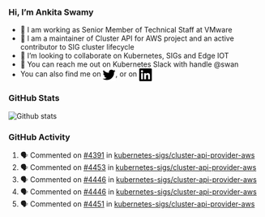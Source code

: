 ### Hi, I’m Ankita Swamy

- 💼 I am working as Senior Member of Technical Staff at VMware
- 👀 I am a maintainer of Cluster API for AWS project and an active contributor to SIG cluster lifecycle
- 💞️ I’m looking to collaborate on Kubernetes, SIGs and Edge IOT
- 💬 You can reach me out on Kubernetes Slack with handle @swan
- You can also find me on <a href="https://twitter.com/SwamyAnkita" target="blank"><img align="center" src="https://raw.githubusercontent.com/Ankitasw/Ankitasw/master/svg/twitter.svg" alt="Ankitasw" height="25" width="25" color="#1DA1f2" /></a>, or on <a href="https://www.linkedin.com/in/Ankitaswamy/" target="blank"><img align="center" src="https://raw.githubusercontent.com/Ankitasw/Ankitasw/master/svg/linkedin.svg" alt="Ankitasw" height="25" width="25" /></a>

### GitHub Stats
![Github stats](https://github-readme-stats.vercel.app/api?username=Ankitasw&count_private=true&show_icons=true&theme=tokyonight)

### GitHub Activity 
<!--START_SECTION:activity-->
1. 🗣 Commented on [#4391](https://github.com/kubernetes-sigs/cluster-api-provider-aws/issues/4391#issuecomment-1686433377) in [kubernetes-sigs/cluster-api-provider-aws](https://github.com/kubernetes-sigs/cluster-api-provider-aws)
2. 🗣 Commented on [#4453](https://github.com/kubernetes-sigs/cluster-api-provider-aws/pull/4453#issuecomment-1685793289) in [kubernetes-sigs/cluster-api-provider-aws](https://github.com/kubernetes-sigs/cluster-api-provider-aws)
3. 🗣 Commented on [#4446](https://github.com/kubernetes-sigs/cluster-api-provider-aws/pull/4446#issuecomment-1682203397) in [kubernetes-sigs/cluster-api-provider-aws](https://github.com/kubernetes-sigs/cluster-api-provider-aws)
4. 🗣 Commented on [#4446](https://github.com/kubernetes-sigs/cluster-api-provider-aws/pull/4446#issuecomment-1682197185) in [kubernetes-sigs/cluster-api-provider-aws](https://github.com/kubernetes-sigs/cluster-api-provider-aws)
5. 🗣 Commented on [#4451](https://github.com/kubernetes-sigs/cluster-api-provider-aws/pull/4451#issuecomment-1680029143) in [kubernetes-sigs/cluster-api-provider-aws](https://github.com/kubernetes-sigs/cluster-api-provider-aws)
<!--END_SECTION:activity-->
